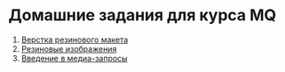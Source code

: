 # Домашние задания для курса MQ

1. [Верстка резинового макета](fluid/)
2. [Резиновые изображения](fluid-images/)
3. [Введение в медиа-запросы](media-queries/)

